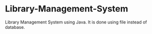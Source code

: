# Library-Management-System
Library Management System using Java. It is done using file instead of database.
